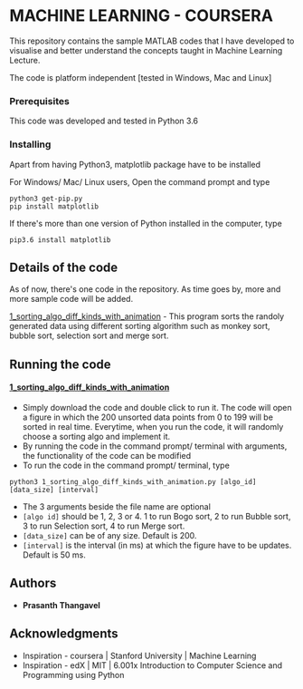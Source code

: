 # MACHINE LEARNING - COURSERA

This repository contains the sample MATLAB codes that I have developed to visualise and better understand the concepts taught in Machine Learning Lecture.

The code is platform independent [tested in Windows, Mac and Linux]


### Prerequisites

This code was developed and tested in Python 3.6


### Installing

Apart from having Python3, matplotlib package have to be installed

For Windows/ Mac/ Linux users,
	  Open the command prompt and type  

```
python3 get-pip.py
pip install matplotlib
```

If there's more than one version of Python installed in the computer, type
```
pip3.6 install matplotlib
```

## Details of the code

As of now, there's one code in the repository. 
As time goes by, more and more sample code will be added.

[1_sorting_algo_diff_kinds_with_animation](https://github.com/PRASANTH-NTU/PYTHON_ALGORITHM/blob/master/1_sorting_algo_diff_kinds_with_animation.py) - This program sorts the randoly generated data using different sorting algorithm such as monkey sort, bubble sort, selection sort and merge sort.

##  Running the code
#### [1_sorting_algo_diff_kinds_with_animation](https://github.com/PRASANTH-NTU/PYTHON_ALGORITHM/blob/master/1_sorting_algo_diff_kinds_with_animation.py)	  
* Simply download the code and double click to run it. The code will open a figure in which the 200 unsorted data points from 0 to 199 will be sorted in real time. Everytime, when you run the code, it will randomly choose a sorting algo and implement it.
* By running the code in the command prompt/ terminal with arguments, the functionality of the code can be modified
* To run the code in the command prompt/ terminal, type

 ```python3 1_sorting_algo_diff_kinds_with_animation.py [algo_id] [data_size] [interval]```
* The 3 arguments beside the file name are optional
* ```[algo id]``` should be 1, 2, 3 or 4. 1 to run Bogo sort, 2 to run Bubble sort, 3 to run Selection sort, 4 to run Merge sort.
* ```[data_size]``` can be of any size. Default is 200.
* ```[interval]``` is the interval (in ms) at which the figure have to be updates. Default is 50 ms.


## Authors

* **Prasanth Thangavel**

## Acknowledgments

* Inspiration - coursera | Stanford University | Machine Learning
* Inspiration - edX | MIT | 6.001x Introduction to Computer Science and Programming using Python

